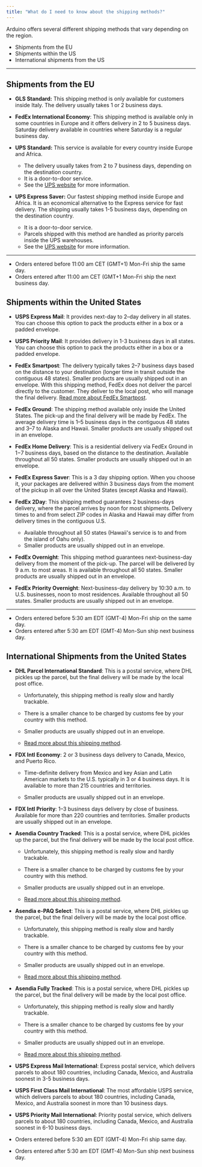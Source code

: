 ```yaml
---
title: "What do I need to know about the shipping methods?"
---
```


Arduino offers several different shipping methods that vary depending on the region.

* Shipments from the EU
* Shipments within the US
* International shipments from the US

---

## Shipments from the EU

* **GLS Standard:** This shipping method is only available for customers inside Italy. The delivery usually takes 1 or 2 business days.

* **FedEx International Economy**: This shipping method is available only in some countries in Europe and it offers delivery in 2 to 5 business days. Saturday delivery available in countries where Saturday is a regular business day.

* **UPS Standard:** This service is available for every country inside Europe and Africa.
  * The delivery usually takes from 2 to 7 business days, depending on the destination country.
  * It is a door-to-door service.
  * See the [UPS website](https://www.ups.com/hu/en/shipping/international/services/standard.page) for more information.

* **UPS Express Saver:** Our fastest shipping method inside Europe and Africa. It is an economical alternative to the Express service for fast delivery. The shipping usually takes 1-5 business days, depending on the destination country.
  * It is a door-to-door service.
  * Parcels shipped with this method are handled as priority parcels inside the UPS warehouses.
  * See the [UPS website](https://www.ups.com/hu/en/shipping/international/services/express-saver.page) for more information.

---

* Orders entered before 11:00 am CET (GMT+1) Mon-Fri ship the same day.
* Orders entered after 11:00 am CET (GMT+1 Mon-Fri ship the next business day.

## Shipments within the United States

* **USPS Express Mail**: It provides next-day to 2–day delivery in all states. You can choose this option to pack the products either in a box or a padded envelope.

* **USPS Priority Mail**: It provides delivery in 1-3 business days in all states. You can choose this option to pack the products either in a box or a padded envelope.

* **FedEx Smartpost**: The delivery typically takes 2–7 business days based on the distance to your destination (longer time in transit outside the contiguous 48 states). Smaller products are usually shipped out in an envelope.
With this shipping method, FedEx does not deliver the parcel directly to the customer. They deliver to the local post, who will manage the final delivery. [Read more about FedEx Smartpost](https://support.arduino.cc/hc/en-us/articles/360018392860-About-FedEx-Smartpost).

* **FedEx Ground**: The shipping method available only inside the United States. The pick-up and the final delivery will be made by FedEx. The average delivery time is 1–5 business days in the contiguous 48 states and 3–7 to Alaska and Hawaii. Smaller products are usually shipped out in an envelope.

* **FedEx Home Delivery**: This is a residential delivery via FedEx Ground in 1−7 business days, based on the distance to the destination. Available throughout all 50 states. Smaller products are usually shipped out in an envelope.

* **FedEx Express Saver**: This is a 3 day shipping option. When you choose it, your packages are delivered within 3 business days from the moment of the pickup in all over the United States (except Alaska and Hawaii).

* **FedEx 2Day**: This shipping method guarantees 2 business-days delivery, where the parcel arrives by noon for most shipments. Delivery times to and from select ZIP codes in Alaska and Hawaii may differ from delivery times in the contiguous U.S.
  * Available throughout all 50 states (Hawaii's service is to and from the island of Oahu only).
  * Smaller products are usually shipped out in an envelope.

* **FedEx Overnight**: This shipping method guarantees next-business-day delivery from the moment of the pick-up. The parcel will be delivered by 9 a.m. to most areas. It is available throughout all 50 states. Smaller products are usually shipped out in an envelope.

* **FedEx Priority Overnight**: Next-business-day delivery by 10:30 a.m. to U.S. businesses, noon to most residences. Available throughout all 50 states. Smaller products are usually shipped out in an envelope.

---

* Orders entered before 5:30 am EDT (GMT-4) Mon-Fri ship on the same day.
* Orders entered after 5:30 am EDT (GMT-4) Mon-Sun ship next business day.

## International Shipments from the United States

* **DHL Parcel International Standard**: This is a postal service, where DHL pickles up the parcel, but the final delivery will be made by the local post office.

  * Unfortunately, this shipping method is really slow and hardly trackable.

  * There is a smaller chance to be charged by customs fee by your country with this method.

  * Smaller products are usually shipped out in an envelope.

  * [Read more about this shipping method](https://support.arduino.cc/hc/en-us/articles/360016495719).

* **FDX Intl Economy**: 2 or 3 business days delivery to Canada, Mexico, and Puerto Rico.

  * Time-definite delivery from Mexico and key Asian and Latin American markets to the U.S. typically in 3 or 4 business days. It is available to more than 215 countries and territories.

  * Smaller products are usually shipped out in an envelope.

* **FDX Intl Priority**: 1–3 business days delivery by close of business. Available for more than 220 countries and territories. Smaller products are usually shipped out in an envelope.

* **Asendia Country Tracked**: This is a postal service, where DHL pickles up the parcel, but the final delivery will be made by the local post office.

  * Unfortunately, this shipping method is really slow and hardly trackable.

  * There is a smaller chance to be charged by customs fee by your country with this method.

  * Smaller products are usually shipped out in an envelope.

  * [Read more about this shipping method](https://support.arduino.cc/hc/en-us/articles/360016495719).

* **Asendia e-PAQ Select**: This is a postal service, where DHL pickles up the parcel, but the final delivery will be made by the local post office.

  * Unfortunately, this shipping method is really slow and hardly trackable.

  * There is a smaller chance to be charged by customs fee by your country with this method.

  * Smaller products are usually shipped out in an envelope.

  * [Read more about this shipping method](https://support.arduino.cc/hc/en-us/articles/360016495719).

* **Asendia Fully Tracked**: This is a postal service, where DHL pickles up the parcel, but the final delivery will be made by the local post office.

  * Unfortunately, this shipping method is really slow and hardly trackable.

  * There is a smaller chance to be charged by customs fee by your country with this method.

  * Smaller products are usually shipped out in an envelope.

  * [Read more about this shipping method](https://support.arduino.cc/hc/en-us/articles/360016495719).

* **USPS Express Mail International**: Express postal service, which delivers parcels to about 180 countries, including Canada, Mexico, and Australia soonest in 3-5 business days.

* **USPS First Class Mail International**: The most affordable USPS service, which delivers parcels to about 180 countries, including Canada, Mexico, and Australia soonest in more than 10 business days.

* **USPS Priority Mail International**: Priority postal service, which delivers parcels to about 180 countries, including Canada, Mexico, and Australia soonest in 6-10 business days.

* Orders entered before 5:30 am EDT (GMT-4) Mon-Fri ship same day.
* Orders entered after 5:30 am EDT (GMT-4) Mon-Sun ship next business day.
